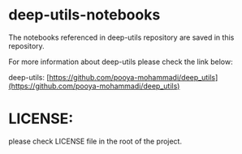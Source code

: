 # deep-utils-notebooks

The notebooks referenced in deep-utils repository are saved in this repository.

For more information about deep-utils please check the link below:

deep-utils: [https://github.com/pooya-mohammadi/deep_utils](https://github.com/pooya-mohammadi/deep_utils)

# LICENSE:
please check LICENSE file in the root of the project.